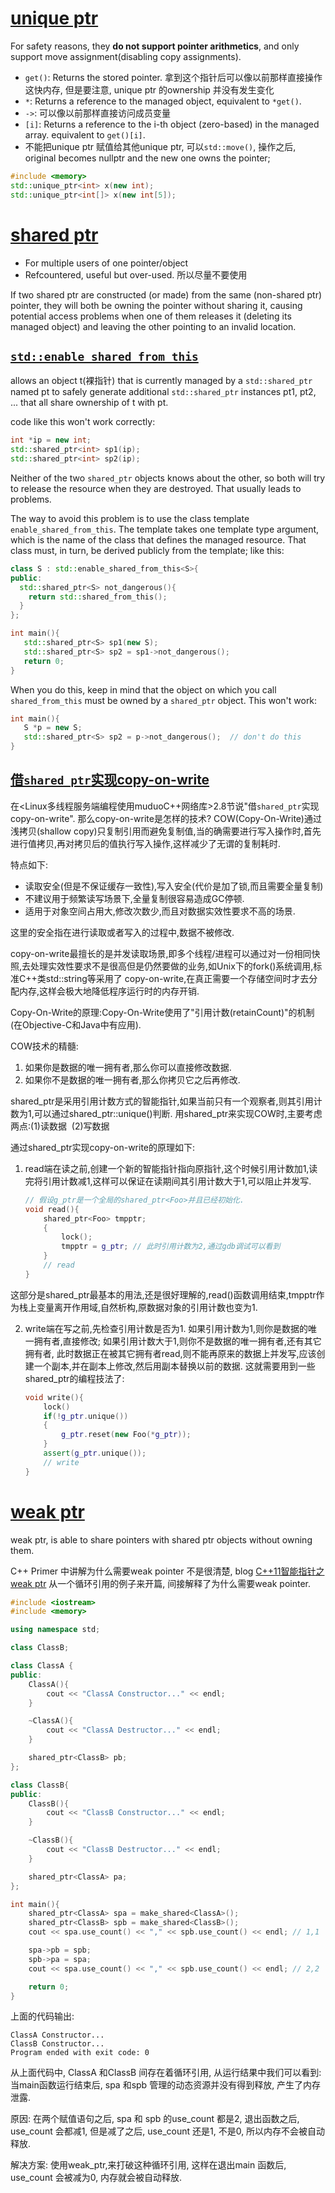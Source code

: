 # [unique ptr](http://www.cplusplus.com/reference/memory/unique_ptr)
For safety reasons, they **do not support pointer arithmetics**, and only support move assignment(disabling copy assignments).

- `get()`: Returns the stored pointer. 拿到这个指针后可以像以前那样直接操作这快内存, 但是要注意, unique ptr 的ownership 并没有发生变化
- `*`: Returns a reference to the managed object, equivalent to `*get()`.
- `->`: 可以像以前那样直接访问成员变量
- `[i]`: Returns a reference to the i-th object (zero-based) in the managed array. equivalent to `get()[i]`.
- 不能把unique ptr 赋值给其他unique ptr, 可以`std::move()`, 操作之后, original becomes nullptr and the new one owns the pointer;

```C++
#include <memory>
std::unique_ptr<int> x(new int);
std::unique_ptr<int[]> x(new int[5]);
```

# [shared ptr](http://www.cplusplus.com/reference/memory/shared_ptr)
- For multiple users of one pointer/object
- Refcountered, useful but over-used. 所以尽量不要使用

If two shared ptr are constructed (or made) from the same (non-shared ptr) pointer, they will both be owning the pointer without sharing it,
causing potential access problems when one of them releases it (deleting its managed object) and leaving the other pointing to an invalid location.

## [`std::enable_shared_from_this`](https://stackoverflow.com/questions/712279/what-is-the-usefulness-of-enable-shared-from-this)
allows an object t(裸指针) that is currently managed by a `std::shared_ptr` named pt to safely generate additional `std::shared_ptr` instances pt1, pt2, ... that all share ownership of t with pt.

code like this won't work correctly:
```C++
int *ip = new int;
std::shared_ptr<int> sp1(ip);
std::shared_ptr<int> sp2(ip);
```
Neither of the two `shared_ptr` objects knows about the other, so both will try to release the resource when they are destroyed. That usually leads to problems.

The way to avoid this problem is to use the class template `enable_shared_from_this`. The template takes one template type argument, which is the name of the class that defines the managed resource. That class must, in turn, be derived publicly from the template; like this:
```C++
class S : std::enable_shared_from_this<S>{
public:
  std::shared_ptr<S> not_dangerous(){
	return std::shared_from_this();
  }
};

int main(){
   std::shared_ptr<S> sp1(new S);
   std::shared_ptr<S> sp2 = sp1->not_dangerous();
   return 0;
}
```
When you do this, keep in mind that the object on which you call `shared_from_this` must be owned by a `shared_ptr` object. This won't work:
```C++
int main(){
   S *p = new S;
   std::shared_ptr<S> sp2 = p->not_dangerous();	 // don't do this
}
```

## [借`shared_ptr`实现copy-on-write](https://blog.csdn.net/q5707802/article/details/79261515)
在<Linux多线程服务端编程使用muduoC++网络库>2.8节说"借`shared_ptr`实现copy-on-write". 那么copy-on-write是怎样的技术?
COW(Copy-On-Write)通过浅拷贝(shallow copy)只复制引用而避免复制值,当的确需要进行写入操作时,首先进行值拷贝,再对拷贝后的值执行写入操作,这样减少了无谓的复制耗时.

特点如下:

- 读取安全(但是不保证缓存一致性),写入安全(代价是加了锁,而且需要全量复制)
- 不建议用于频繁读写场景下,全量复制很容易造成GC停顿.
- 适用于对象空间占用大,修改次数少,而且对数据实效性要求不高的场景.

这里的安全指在进行读取或者写入的过程中,数据不被修改.

copy-on-write最擅长的是并发读取场景,即多个线程/进程可以通过对一份相同快照,去处理实效性要求不是很高但是仍然要做的业务,如Unix下的fork()系统调用,标准C++类std::string等采用了 copy-on-write,在真正需要一个存储空间时才去分配内存,这样会极大地降低程序运行时的内存开销.

Copy-On-Write的原理:Copy-On-Write使用了"引用计数(retainCount)"的机制(在Objective-C和Java中有应用).

COW技术的精髓:

1. 如果你是数据的唯一拥有者,那么你可以直接修改数据.
1. 如果你不是数据的唯一拥有者,那么你拷贝它之后再修改.

shared_ptr是采用引用计数方式的智能指针,如果当前只有一个观察者,则其引用计数为1,可以通过shared_ptr::unique()判断.
用shared_ptr来实现COW时,主要考虑两点:(1)读数据  (2)写数据

通过shared_ptr实现copy-on-write的原理如下:

1. read端在读之前,创建一个新的智能指针指向原指针,这个时候引用计数加1,读完将引用计数减1,这样可以保证在读期间其引用计数大于1,可以阻止并发写.
	```C++
	// 假设g_ptr是一个全局的shared_ptr<Foo>并且已经初始化.
	void read(){
		shared_ptr<Foo> tmpptr;
		{
			lock();
			tmpptr = g_ptr; // 此时引用计数为2,通过gdb调试可以看到
		}
		// read
	}
	```
这部分是shared_ptr最基本的用法,还是很好理解的,read()函数调用结束,tmpptr作为栈上变量离开作用域,自然析构,原数据对象的引用计数也变为1.

2. write端在写之前,先检查引用计数是否为1. 如果引用计数为1,则你是数据的唯一拥有者,直接修改; 如果引用计数大于1,则你不是数据的唯一拥有者,还有其它拥有者, 此时数据正在被其它拥有者read,则不能再原来的数据上并发写,应该创建一个副本,并在副本上修改,然后用副本替换以前的数据. 这就需要用到一些shared_ptr的编程技法了:
	```C++
	void write(){
		lock()
		if(!g_ptr.unique())
		{
			g_ptr.reset(new Foo(*g_ptr));
		}
		assert(g_ptr.unique());
		// write
	}
	```

# [weak ptr](http://www.cplusplus.com/reference/memory/weak_ptr)
weak ptr, is able to share pointers with shared ptr objects without owning them.

C++ Primer 中讲解为什么需要weak pointer 不是很清楚, blog [C++11智能指针之weak ptr](http://blog.csdn.net/Xiejingfa/article/details/50772571) 从一个循环引用的例子来开篇, 间接解释了为什么需要weak pointer.

```C++
#include <iostream>
#include <memory>

using namespace std;

class ClassB;

class ClassA {
public:
	ClassA(){
		cout << "ClassA Constructor..." << endl;
	}

	~ClassA(){
		cout << "ClassA Destructor..." << endl;
	}

	shared_ptr<ClassB> pb;
};

class ClassB{
public:
	ClassB(){
		cout << "ClassB Constructor..." << endl;
	}

	~ClassB(){
		cout << "ClassB Destructor..." << endl;
	}

	shared_ptr<ClassA> pa;
};

int main(){
	shared_ptr<ClassA> spa = make_shared<ClassA>();
	shared_ptr<ClassB> spb = make_shared<ClassB>();
	cout << spa.use_count() << "," << spb.use_count() << endl; // 1,1

	spa->pb = spb;
	spb->pa = spa;
	cout << spa.use_count() << "," << spb.use_count() << endl; // 2,2

	return 0;
}
```
上面的代码输出:
```
ClassA Constructor...
ClassB Constructor...
Program ended with exit code: 0
```
从上面代码中, ClassA 和ClassB 间存在着循环引用, 从运行结果中我们可以看到: 当main函数运行结束后, spa 和spb 管理的动态资源并没有得到释放, 产生了内存泄露.

原因: 在两个赋值语句之后, spa 和 spb 的use_count 都是2, 退出函数之后, use_count 会都减1, 但是减了之后, use_count 还是1, 不是0, 所以内存不会被自动释放.

解决方案: 使用weak_ptr,来打破这种循环引用, 这样在退出main 函数后, use_count 会被减为0, 内存就会被自动释放.

